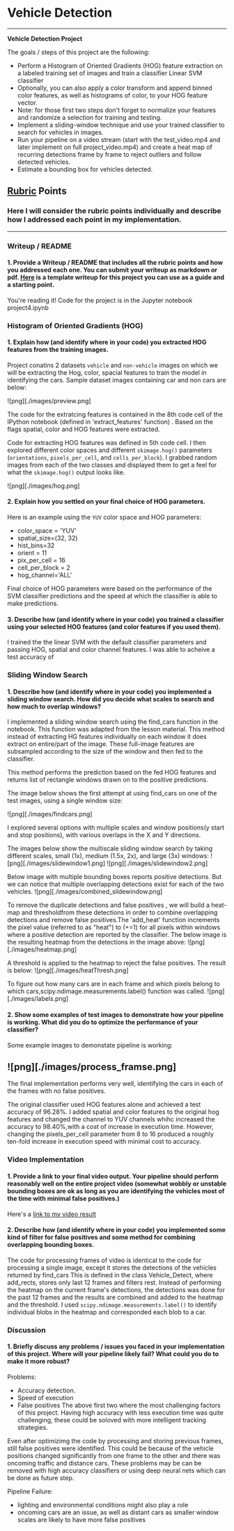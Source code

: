 # Vehicle Detection

---

**Vehicle Detection Project**

The goals / steps of this project are the following:

* Perform a Histogram of Oriented Gradients (HOG) feature extraction on a labeled training set of images and train a classifier Linear SVM classifier
* Optionally, you can also apply a color transform and append binned color features, as well as histograms of color, to your HOG feature vector. 
* Note: for those first two steps don't forget to normalize your features and randomize a selection for training and testing.
* Implement a sliding-window technique and use your trained classifier to search for vehicles in images.
* Run your pipeline on a video stream (start with the test_video.mp4 and later implement on full project_video.mp4) and create a heat map of recurring detections frame by frame to reject outliers and follow detected vehicles.
* Estimate a bounding box for vehicles detected.


## [Rubric](https://review.udacity.com/#!/rubrics/513/view) Points
### Here I will consider the rubric points individually and describe how I addressed each point in my implementation.  

---
### Writeup / README

#### 1. Provide a Writeup / README that includes all the rubric points and how you addressed each one.  You can submit your writeup as markdown or pdf.  [Here](https://github.com/udacity/CarND-Vehicle-Detection/blob/master/writeup_template.md) is a template writeup for this project you can use as a guide and a starting point.  

You're reading it!
Code for the project is in the Jupyter notebook project4.ipynb



### Histogram of Oriented Gradients (HOG)

#### 1. Explain how (and identify where in your code) you extracted HOG features from the training images.

Project conatins 2 datasets `vehicle` and `non-vehicle` images on which we will be extracting the Hog, color, spacial features to train the model in identifying the cars.  Sample dataset images containing car and non cars are below:

 ![png][./images/preview.png]

The code for the extratcing  features is contained in the 8th code cell of the IPython notebook (defined in 'extract_features' function) . Based on the flags spatial, color and HOG features were extracted. 

Code for extracting HOG features was defined in 5th code cell. I then explored different color spaces and different `skimage.hog()` parameters (`orientations`, `pixels_per_cell`, and `cells_per_block`).  I grabbed random images from each of the two classes and displayed them to get a feel for what the `skimage.hog()` output looks like.

 ![png][./images/hog.png]



#### 2. Explain how you settled on your final choice of HOG parameters.

Here is an example using the `YUV` color space and HOG parameters:
  * color_space = 'YUV'
  * spatial_size=(32, 32)
  * hist_bins=32
  * orient = 11
  * pix_per_cell = 16
  * cell_per_block = 2
  * hog_channel='ALL'


Final choice of HOG parameters were based on the performance of the SVM classifier predictions and the speed at which the classifier is able to make predictions.


#### 3. Describe how (and identify where in your code) you trained a classifier using your selected HOG features (and color features if you used them).
I trained the the linear SVM with the default classifier parameters and passing HOG, spatial and color channel features. I was able to acheive a test accuracy of 

### Sliding Window Search

#### 1. Describe how (and identify where in your code) you implemented a sliding window search.  How did you decide what scales to search and how much to overlap windows?

I implemented a sliding window search using the find_cars function in the notebook. This function was adapted from the lesson material.
This method instead of extracting HG features individually on each window it does extract on entire/part of the image. These full-image features are subsampled according to the size of the window and then fed to the classifier. 

This method performs the prediction based on the fed HOG features and returns list of rectangle windows drawn on to the positive predictions.

The image below shows the first attempt at using find_cars on one of the test images, using a single window size:

 ![png][./images/findcars.png]


I explored several options with multiple scales and window positions(y start and stop positions), with various overlaps in the X and Y directions.

The images below show the multiscale sliding window search by taking different scales, small (1x), medium (1.5x, 2x), and large (3x) windows: 
 ![png][./images/slidewindow1.png]
 ![png][./images/slidewindow2.png]

Below image with multiple bounding boxes reports positive detections. But we can notice that multiple overlapping detections exist for each of the two vehicles. 
 ![png][./images/combined_slidewindow.png]

To remove the duplicate detections and false positives , we will build a heat-map and thresholdfrom these detections in order to combine overlapping detections and remove false positives.The 'add_heat' function increments the pixel value (referred to as "heat") to (+=1) for all pixels within windows where a positive detection are reported by the classifier. The below image is the resulting heatmap from the detections in the image above:
 ![png][./images/heatmap.png]

A threshold is applied to the heatmap to reject the false positives. The result is below:
 ![png][./images/heatThresh.png]

To figure out how many cars are in each frame and which pixels belong to which cars,scipy.ndimage.measurements.label() function was called.
 ![png][./images/labels.png]

#### 2. Show some examples of test images to demonstrate how your pipeline is working.  What did you do to optimize the performance of your classifier?

Some example images to demonstate pipeline is working:

 ![png][./images/process_framse.png]
---
The final implementation performs very well, identifying the cars in each of the frames with no false positives.

The original classifier used HOG features alone and achieved a test accuracy of 96.28%. I added spatial and color features to the original hog features and changed the channel to YUV channels whihc increased the accuracy to 98.40%,with a cost of increase in execution time. However, changing the pixels_per_cell parameter from 8 to 16 produced a roughly ten-fold increase in execution speed with minimal cost to accuracy.

### Video Implementation

#### 1. Provide a link to your final video output.  Your pipeline should perform reasonably well on the entire project video (somewhat wobbly or unstable bounding boxes are ok as long as you are identifying the vehicles most of the time with minimal false positives.)
Here's a [link to my video result](./project_video.mp4)


#### 2. Describe how (and identify where in your code) you implemented some kind of filter for false positives and some method for combining overlapping bounding boxes.

The code for processing frames of video is identical to the code for processing a single image, except it stores the detections of the vehicles returned by find_cars  This is defined in the class Vehicle_Detect, where add_rects, stores only last 12 frames and filters rest. Instead of performing the heatmap on the current frame's detections, the detections was done for the past 12 frames and the results are combined and added to the heatmap and the threshold. I used `scipy.ndimage.measurements.label()` to identify individual blobs in the heatmap and corresponded each blob to a car. 


### Discussion

#### 1. Briefly discuss any problems / issues you faced in your implementation of this project.  Where will your pipeline likely fail?  What could you do to make it more robust?

Problems:
  * Accuracy detection.
  * Speed of execution
  * False positives
 The above first two where the most challenging factors of this project. Having high accuracy with less execution time was quite challenging, these could be soloved with more intelligent tracking strategies.
 
Even after optimizimg the code by processing and storing previous frames, still false positives were identified. This could be because of the vehicle positions changed significantly from one frame to the other and there was oncoming traffic and distance cars. These problems may be can be removed with high accuracy classifiers or using deep neural nets which can be done as future step.

Pipeline Failure: 

   * lighting and environmental conditions might also play a role  
   * oncoming cars are an issue, as well as distant cars as smaller window scales are likely to have more false positives

